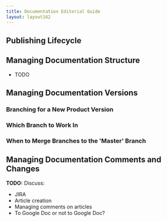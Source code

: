 ```yaml
---
title: Documentation Editorial Guide
layout: layout162
---
```


## Publishing Lifecycle

## Managing Documentation Structure
* TODO

## Managing Documentation Versions
### Branching for a New Product Version
### Which Branch to Work In
### When to Merge Branches to the 'Master' Branch

## Managing Documentation Comments and Changes
**TODO:** Discuss:
* JIRA
* Article creation
* Managing comments on articles
* To Google Doc or not to Google Doc?
